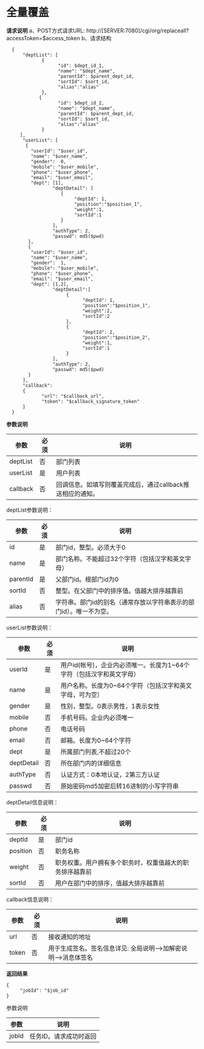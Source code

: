 # 全量覆盖

**请求说明**
a、POST方式请求URL:
http://[SERVER:7080]/cgi/org/replaceall?accessToken=$access_token
b、请求结构

```
  {
      "deptList": [
             {
                   "id": $dept_id_1,
                   "name": "$dept_name",
                   "parentId": $parent_dept_id,
                   "sortId": $sort_id,
                   "alias":"alias"
             },
            {
                   "id": $dept_id_2,
                   "name": "$dept_name",
                   "parentId": $parent_dept_id,
                   "sortId": $sort_id,
                   "alias":"alias"
             }
     ],
      "userList": [
       {
		 "userId": "$user_id",
		 "name": "$user_name",
		 "gender":  0,
		 "mobile": "$user_mobile",
		 "phone": "$user_phone",
		 "email": "$user_email",
		 "dept": [1],
                 "deptDetail": [
                    {
                         "deptId": 1,
                         "position":"$position_1",
                         "weight":1,
                         "sortId":1
                    }
                 ],
                 "authType": 2,
                 "passwd": md5($pwd)
        },
        {
		 "userId": "$user_id",
		 "name": "$user_name",
		 "gender":  1,
		 "mobile": "$user_mobile",
		 "phone": "$user_phone",
		 "email": "$user_email",
		 "dept": [1,2],
                 "deptDetail":[
                      {
                            "deptId": 1,
                            "position":"$position_1",
                            "weight":2,
                            "sortId":2
                      },
                      {
                            "deptId": 2,
                            "position":"$position_2",
                            "weight":1,
                            "sortId":1
                      }
                 ],
                 "authType": 2,
                 "passwd": md5($pwd)
        }
      ],
      "callback":
      {
             "url": "$callback_url",
             "token": "$callback_signature_token"
      }
  }
```

**参数说明**

| 参数     | 必须 | 说明                                                       |
| -------- | ---- | ---------------------------------------------------------- |
| deptList | 否   | 部门列表                                                   |
| userList | 是   | 用户列表                                                   |
| callback | 否   | 回调信息。如填写则覆盖完成后，通过callback推送相应的通知。 |

deptList参数说明：

| 参数     | 必须 | 说明                                                         |
| -------- | ---- | ------------------------------------------------------------ |
| id       | 是   | 部门id，整型。必须大于0                                      |
| name     | 是   | 部门名称。不能超过32个字符（包括汉字和英文字母）             |
| parentId | 是   | 父部门id。根部门id为0                                        |
| sortId   | 否   | 整型。在父部门中的排序值。值越大排序越靠前                   |
| alias    | 否   | 字符串。部门id的别名（通常存放以字符串表示的部门id）。唯一不为空。 |

userList参数说明：

| 参数       | 必须 | 说明                                                         |
| ---------- | ---- | ------------------------------------------------------------ |
| userId     | 是   | 用户id(帐号)，企业内必须唯一。长度为1~64个字符（包括汉字和英文字母） |
| name       | 是   | 用户名称。长度为0~64个字符（包括汉字和英文字母，可为空）     |
| gender     | 是   | 性别，整型。0表示男性，1表示女性                             |
| mobile     | 否   | 手机号码。企业内必须唯一                                     |
| phone      | 否   | 电话号码                                                     |
| email      | 否   | 邮箱。长度为0~64个字符                                       |
| dept       | 是   | 所属部门列表,不超过20个                                      |
| deptDetail | 否   | 所在部门内的详细信息                                         |
| authType   | 否   | 认证方式：0本地认证，2第三方认证                             |
| passwd     | 否   | 原始密码md5加密后转16进制的小写字符串                        |

deptDetail信息说明：

| 参数     | 必须 | 说明                                                     |
| -------- | ---- | -------------------------------------------------------- |
| deptId   | 是   | 部门id                                                   |
| position | 否   | 职务名称                                                 |
| weight   | 否   | 职务权重。用户拥有多个职务时，权重值越大的职务排序越靠前 |
| sortId   | 否   | 用户在部门中的排序，值越大排序越靠前                     |

callback信息说明：

| 参数  | 必须 | 说明                                                         |
| ----- | ---- | ------------------------------------------------------------ |
| url   | 否   | 接收通知的地址                                               |
| token | 否   | 用于生成签名。签名信息详见: 全局说明-->加解密说明-->消息体签名 |

**返回结果**

```
{
     "jobId": "$job_id"
}
```

参数说明

| 参数  | 说明                   |
| ----- | ---------------------- |
| jobId | 任务ID。请求成功时返回 |